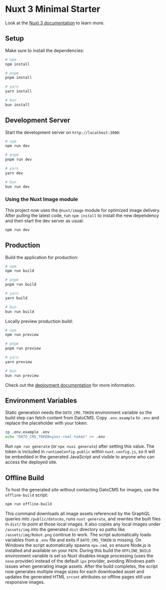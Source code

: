 # Nuxt 3 Minimal Starter

Look at the [Nuxt 3 documentation](https://nuxt.com/docs/getting-started/introduction) to learn more.

## Setup

Make sure to install the dependencies:

```bash
# npm
npm install

# pnpm
pnpm install

# yarn
yarn install

# bun
bun install
```

## Development Server

Start the development server on `http://localhost:3000`:

```bash
# npm
npm run dev

# pnpm
pnpm run dev

# yarn
yarn dev

# bun
bun run dev
```

### Using the Nuxt Image module

This project now uses the `@nuxt/image` module for optimized image delivery.
After pulling the latest code, run `npm install` to install the new dependency
and then start the dev server as usual:

```bash
npm run dev
```

## Production

Build the application for production:

```bash
# npm
npm run build

# pnpm
pnpm run build

# yarn
yarn build

# bun
bun run build
```

Locally preview production build:

```bash
# npm
npm run preview

# pnpm
pnpm run preview

# yarn
yarn preview

# bun
bun run preview
```

Check out the [deployment documentation](https://nuxt.com/docs/getting-started/deployment) for more
information.

## Environment Variables

Static generation needs the `DATO_CMS_TOKEN` environment variable so the
build step can fetch content from DatoCMS. Copy `.env.example` to `.env` and
replace the placeholder with your token:

```bash
cp .env.example .env
echo "DATO_CMS_TOKEN=your-real-token" >> .env
```

Run `npm run generate` (or `npx nuxi generate`) after setting this value. The
token is included in `runtimeConfig.public` within `nuxt.config.js`, so it will
be embedded in the generated JavaScript and visible to anyone who can access
the deployed site.

## Offline Build

To host the generated site without contacting DatoCMS for images, use the
`offline-build` script:

```bash
npm run offline-build
```

This command downloads all image assets referenced by the GraphQL queries into
`/public/datocms`, runs `nuxt generate`, and rewrites the built files in `dist/`
to point at those local images. It also copies any local images under
`/assets/img` into the generated `dist` directory so paths like
`/assets/img/Robot.png` continue to work. The script automatically loads variables from a
`.env` file and exits if `DATO_CMS_TOKEN` is missing. On Windows the script
automatically spawns `npx.cmd`, so ensure Node.js is installed and available on
your `PATH`. During this build the `OFFLINE_BUILD` environment variable is set
so Nuxt disables image processing (uses the `none` provider) instead of the
default `ipx` provider, avoiding Windows path issues when generating image
 assets. After the build completes, the script now generates multiple image
 sizes for each downloaded asset and updates the generated HTML `srcset`
 attributes so offline pages still use responsive images.


